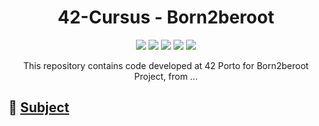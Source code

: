 <h1 align="center">
	42-Cursus - Born2beroot
</h1>

<p align="center">
	<img src="https://img.shields.io/badge/score-not%20submitted-red" />
	<img src="https://img.shields.io/github/languages/code-size/lbordonal/03-Born2beroot" />
	<img src="https://img.shields.io/github/languages/count/lbordonal/03-Born2beroot" />
	<img src="https://img.shields.io/github/languages/top/lbordonal/03-Born2beroot" />
	<img src="https://img.shields.io/github/last-commit/lbordonal/03-Born2beroot" />
</p>

<p align="center">
This repository contains code developed at 42 Porto for Born2beroot Project, from ...
</p>


## :notebook: [Subject](https://github.com/lbordonal/03-Born2beroot/blob/main/Subject/en.subject.pdf) <br />
